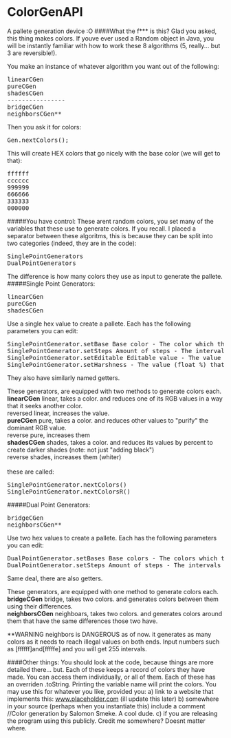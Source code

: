 # ColorGenAPI
A pallete generation device :O
####What the f*** is this?
Glad you asked, this thing makes colors.
If youve ever used a Random object in Java, you will be instantly familiar with how to work these 8 algorithms (5, really... but 3 are reversible!).

You make an instance of whatever algorithm you want out of the following:
<pre>
linearCGen
pureCGen
shadesCGen
----------------
bridgeCGen
neighborsCGen**
</pre>

Then you ask it for colors:
<pre>
Gen.nextColors();
</pre>

This will create HEX colors that go nicely with the base color (we will get to that):
<pre>
ffffff
cccccc
999999
666666
333333
000000
</pre>

#####You have control:
These arent random colors, you set many of the variables that these use to generate colors. If you recall. I placed a separator between these algoritms, this is because they can be split into two categories (indeed, they are in the code):
<pre>
SinglePointGenerators
DualPointGenerators
</pre>
The difference is how many colors they use as input to generate the pallete.
#####Single Point Generators:
<pre>
linearCGen
pureCGen
shadesCGen
</pre>
Use a single hex value to create a pallete. Each has the following parameters you can edit:
<pre>
SinglePointGenerator.setBase Base color - The color which the alg uses to create the pallete. {default = ffffff}
SinglePointGenerator.setSteps Amount of steps - The intervals of colors generated. {default = 5, minimum = 2}
SinglePointGenerator.setEditable Editable value - The value (RGB) around which the algoritm operates. {default = dominant value}
SinglePointGenerator.setHarshness - The value (float %) that tells the algorithm how far from the original color it is allowed to go.
</pre>
They also have similarly named getters.

These generators, are equipped with two methods to generate colors each.<br>
<b>linearCGen</b>
linear, takes a color. and reduces one of its RGB values in a way that it seeks another color.<br>
reversed linear, increases the value.<br>
<b>pureCGen</b>
pure, takes a color. and reduces other values to "purify" the dominant RGB value.<br>
reverse pure, increases them<br>
<b>shadesCGen</b>
shades, takes a color. and reduces its values by percent to create darker shades (note: not just "adding black")<br>
reverse shades, increases them (whiter)<br>
<br>
these are called:
<pre>
SinglePointGenerator.nextColors()
SinglePointGenerator.nextColorsR()
</pre>

#####Dual Point Generators:
<pre>
bridgeCGen
neighborsCGen**
</pre>
Use two hex values to create a pallete. Each has the following parameters you can edit:
<pre>
DualPointGenerator.setBases Base colors - The colors which the alg uses to create the pallete. {default = [aa56ff, ba55dd]}
DualPointGenerator.setSteps Amount of steps - The intervals of colors generated. {default = 5, minimum = 2}
</pre>
Same deal, there are also getters.

These generators, are equipped with one method to generate colors each.<br>
<b>bridgeCGen</b>
bridge, takes two colors. and generates colors between them using their differences.<br>
<b>neighborsCGen</b>
neighboars, takes two colors. and generates colors around them that have the same differences those two have.<br>

**WARNING neighbors is DANGEROUS as of now. it generates as many colors as it needs to reach illegal values on both ends. Input numbers such as [ffffff]and[fffffe] and you will get 255 intervals.

####Other things:
You should look at the code, because things are more detailed there... but.
Each of these keeps a record of colors they have made. You can access them individually, or all of them.
Each of these has an overriden .toString. Printing the variable name will print the colors.
You may use this for whatever you like, provided you:
a) link to a website that implements this: www.placeholder.com (ill update this later)
b) somewhere in your source (perhaps when you instantiate this) include a comment //Color generation by Salomon Smeke. A cool dude.
c) if you are releasing the program using this publicly. Credit me somewhere? Doesnt matter where.
